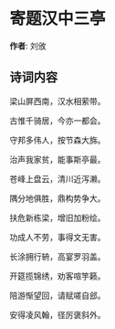 # 寄题汉中三亭

**作者**: 刘攽

## 诗词内容

梁山屏西南，汉水相萦带。

古惟千骑居，今亦一都会。

守邦多伟人，按节森大旆。

治声我家贫，能事斯亭最。

苍峰上盘云，清川近泻濑。

隅分地俱胜，鼎构势争大。

扶危新栋梁，增旧加粉绘。

功成人不劳，事得文无害。

长涂拥行辀，高宴罗羽盖。

开筵揽锦绣，劝客喧竽籁。

陪游惭望回，请赋嗟自郐。

安得凌风翰，径厉褒斜外。

